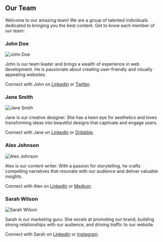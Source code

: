 ## Our Team

Welcome to our amazing team! We are a group of talented individuals dedicated to bringing you the best content. Get to know each member of our team:

### John Doe

![John Doe](path_to_image/john_doe.jpg)

John is our team leader and brings a wealth of experience in web development. He is passionate about creating user-friendly and visually appealing websites.

Connect with John on [LinkedIn](https://www.linkedin.com/in/johndoe/) or [Twitter](https://twitter.com/johndoe).

### Jane Smith

![Jane Smith](path_to_image/jane_smith.jpg)

Jane is our creative designer. She has a keen eye for aesthetics and loves transforming ideas into beautiful designs that captivate and engage users.

Connect with Jane on [LinkedIn](https://www.linkedin.com/in/janesmith/) or [Dribbble](https://dribbble.com/janesmith).

### Alex Johnson

![Alex Johnson](path_to_image/alex_johnson.jpg)

Alex is our content writer. With a passion for storytelling, he crafts compelling narratives that resonate with our audience and deliver valuable insights.

Connect with Alex on [LinkedIn](https://www.linkedin.com/in/alexjohnson/) or [Medium](https://medium.com/@alexjohnson).

### Sarah Wilson

![Sarah Wilson](path_to_image/sarah_wilson.jpg)

Sarah is our marketing guru. She excels at promoting our brand, building strong relationships with our audience, and driving traffic to our website.

Connect with Sarah on [LinkedIn](https://www.linkedin.com/in/sarahwilson/) or [Instagram](https://www.instagram.com/sarahwilson/).

